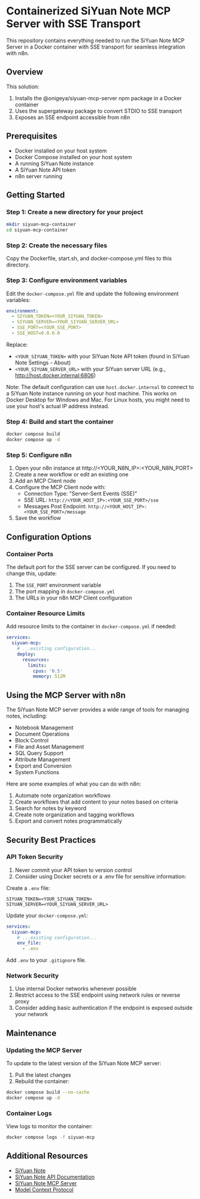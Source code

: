 # Containerized SiYuan Note MCP Server with SSE Transport

This repository contains everything needed to run the SiYuan Note MCP Server in a Docker container with SSE transport for seamless integration with n8n.

## Overview

This solution:
1. Installs the @onigeya/siyuan-mcp-server npm package in a Docker container
2. Uses the supergateway package to convert STDIO to SSE transport
3. Exposes an SSE endpoint accessible from n8n

## Prerequisites

- Docker installed on your host system
- Docker Compose installed on your host system
- A running SiYuan Note instance
- A SiYuan Note API token
- n8n server running

## Getting Started

### Step 1: Create a new directory for your project

```bash
mkdir siyuan-mcp-container
cd siyuan-mcp-container
```

### Step 2: Create the necessary files

Copy the Dockerfile, start.sh, and docker-compose.yml files to this directory.

### Step 3: Configure environment variables

Edit the `docker-compose.yml` file and update the following environment variables:

```yaml
environment:
  - SIYUAN_TOKEN=<YOUR_SIYUAN_TOKEN>
  - SIYUAN_SERVER=<YOUR_SIYUAN_SERVER_URL>
  - SSE_PORT=<YOUR_SSE_PORT>
  - SSE_HOST=0.0.0.0
```

Replace:
- `<YOUR_SIYUAN_TOKEN>` with your SiYuan Note API token (found in SiYuan Note Settings - About)
- `<YOUR_SIYUAN_SERVER_URL>` with your SiYuan server URL (e.g., http://host.docker.internal:6806)

Note: The default configuration can use `host.docker.internal` to connect to a SiYuan Note instance running on your host machine. This works on Docker Desktop for Windows and Mac. For Linux hosts, you might need to use your host's actual IP address instead.

### Step 4: Build and start the container

```bash
docker compose build
docker compose up -d
```

### Step 5: Configure n8n

1. Open your n8n instance at http://<YOUR_N8N_IP>:<YOUR_N8N_PORT>
2. Create a new workflow or edit an existing one
3. Add an MCP Client node
4. Configure the MCP Client node with:
   - Connection Type: "Server-Sent Events (SSE)"
   - SSE URL: `http://<YOUR_HOST_IP>:<YOUR_SSE_PORT>/sse`
   - Messages Post Endpoint: `http://<YOUR_HOST_IP>:<YOUR_SSE_PORT>/message`
5. Save the workflow

## Configuration Options

### Container Ports

The default port for the SSE server can be configured. If you need to change this, update:
1. The `SSE_PORT` environment variable
2. The port mapping in `docker-compose.yml` 
3. The URLs in your n8n MCP Client configuration

### Container Resource Limits

Add resource limits to the container in `docker-compose.yml` if needed:

```yaml
services:
  siyuan-mcp:
    # ...existing configuration...
    deploy:
      resources:
        limits:
          cpus: '0.5'
          memory: 512M
```

## Using the MCP Server with n8n

The SiYuan Note MCP server provides a wide range of tools for managing notes, including:

* Notebook Management
* Document Operations
* Block Control
* File and Asset Management
* SQL Query Support
* Attribute Management
* Export and Conversion
* System Functions

Here are some examples of what you can do with n8n:

1. Automate note organization workflows
2. Create workflows that add content to your notes based on criteria
3. Search for notes by keyword
4. Create note organization and tagging workflows
5. Export and convert notes programmatically

## Security Best Practices

### API Token Security

1. Never commit your API token to version control
2. Consider using Docker secrets or a .env file for sensitive information:

Create a `.env` file:
```
SIYUAN_TOKEN=<YOUR_SIYUAN_TOKEN>
SIYUAN_SERVER=<YOUR_SIYUAN_SERVER_URL>
```

Update your `docker-compose.yml`:
```yaml
services:
  siyuan-mcp:
    # ...existing configuration...
    env_file:
      - .env
```

Add `.env` to your `.gitignore` file.

### Network Security

1. Use internal Docker networks whenever possible
2. Restrict access to the SSE endpoint using network rules or reverse proxy
3. Consider adding basic authentication if the endpoint is exposed outside your network

## Maintenance

### Updating the MCP Server

To update to the latest version of the SiYuan Note MCP server:

1. Pull the latest changes
2. Rebuild the container:
```bash
docker compose build --no-cache
docker compose up -d
```

### Container Logs

View logs to monitor the container:

```bash
docker compose logs -f siyuan-mcp
```

## Additional Resources

- [SiYuan Note](https://github.com/siyuan-note/siyuan)
- [SiYuan Note API Documentation](https://github.com/siyuan-note/siyuan/blob/master/API.md)
- [SiYuan Note MCP Server](https://github.com/onigeya/siyuan-mcp-server)
- [Model Context Protocol](https://modelcontextprotocol.io/)